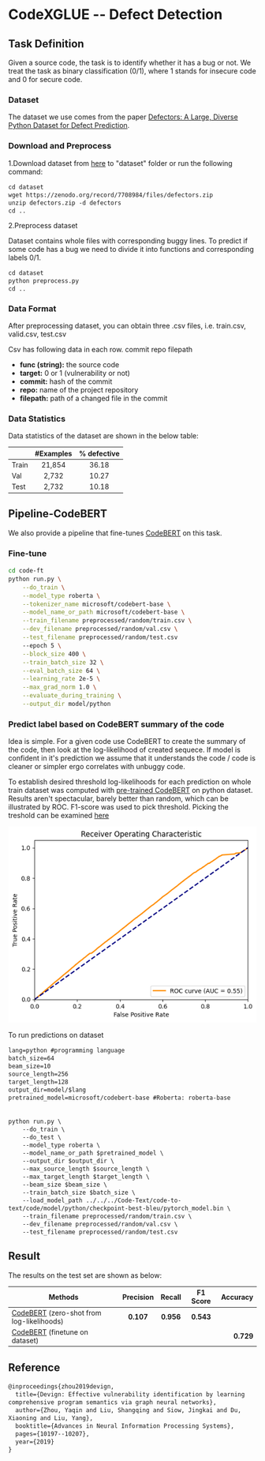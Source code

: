 # CodeXGLUE -- Defect Detection

## Task Definition

Given a source code, the task is to identify whether it has a bug or not. We treat the task as binary classification (0/1), where 1 stands for insecure code and 0 for secure code.

### Dataset

The dataset we use comes from the paper [Defectors: A Large, Diverse Python Dataset for Defect Prediction](https://arxiv.org/abs/2303.04738). 

### Download and Preprocess

1.Download dataset from [here](https://doi.org/10.5281/zenodo.7708984) to "dataset" folder or run the following command:

```shell
cd dataset
wget https://zenodo.org/record/7708984/files/defectors.zip
unzip defectors.zip -d defectors
cd ..
```

2.Preprocess dataset

Dataset contains whole files with corresponding buggy lines. To predict if some code has a bug we need to divide it into functions and corresponding labels 0/1.

```shell
cd dataset
python preprocess.py
cd ..
```

### Data Format

After preprocessing dataset, you can obtain three .csv files, i.e. train.csv, valid.csv, test.csv

Csv has following data in each row.
	commit	repo	filepath

   - **func (string):** the source code
   - **target:** 0 or 1 (vulnerability or not)
   - **commit:** hash of the commit
   - **repo:** name of the project repository
   - **filepath:** path of a changed file in the commit

### Data Statistics

Data statistics of the dataset are shown in the below table:

|       | #Examples | % defective |
| ----- | :-------: | :---------: |
| Train |  21,854   |    36.18    |
| Val   |   2,732   |    10.27    |
| Test  |   2,732   |    10.18    |


## Pipeline-CodeBERT

We also provide a pipeline that fine-tunes [CodeBERT](https://arxiv.org/pdf/2002.08155.pdf) on this task.

### Fine-tune

```bash
cd code-ft
python run.py \
    --do_train \
    --model_type roberta \
    --tokenizer_name microsoft/codebert-base \
    --model_name_or_path microsoft/codebert-base \
    --train_filename preprocessed/random/train.csv \
    --dev_filename preprocessed/random/val.csv \
    --test_filename preprocessed/random/test.csv
    --epoch 5 \
    --block_size 400 \
    --train_batch_size 32 \
    --eval_batch_size 64 \
    --learning_rate 2e-5 \
    --max_grad_norm 1.0 \
    --evaluate_during_training \
    --output_dir model/python 
```

### Predict label based on CodeBERT summary of the code

Idea is simple. For a given code use CodeBERT to create the summary of the code, then look at the log-likelihood of created sequece. If model is confident in it's prediction we assume that it understands the code / code is cleaner or simpler ergo correlates with unbuggy code.

To establish desired threshold log-likelihoods for each prediction on whole train dataset was computed with 
[pre-trained CodeBERT](Code-Text/code-to-text/README.md) on python dataset. Results aren't spectacular, barely better than random, which can be illustrated by ROC. F1-score was used to pick threshold. Picking the treshold can be examined [here](Code-Code/code-to-text/code/notebooks/find_treshold.ipynb)

![auc](auc.png)


To run predictions on dataset

```shell
lang=python #programming language
batch_size=64
beam_size=10
source_length=256
target_length=128
output_dir=model/$lang
pretrained_model=microsoft/codebert-base #Roberta: roberta-base


python run.py \
    --do_train \
    --do_test \
    --model_type roberta \
    --model_name_or_path $pretrained_model \
    --output_dir $output_dir \
    --max_source_length $source_length \
    --max_target_length $target_length \
    --beam_size $beam_size \
    --train_batch_size $batch_size \
    --load_model_path ../../../Code-Text/code-to-text/code/model/python/checkpoint-best-bleu/pytorch_model.bin \
    --train_filename preprocessed/random/train.csv \
    --dev_filename preprocessed/random/val.csv \
    --test_filename preprocessed/random/test.csv

```


## Result

The results on the test set are shown as below:

| Methods  | Precision | Recall | F1 Score | Accuracy | 
| -------- | :-------: |  :-------: |  :-------: | -------: |
| [CodeBERT](https://arxiv.org/pdf/2002.08155.pdf) (zero-shot from log-likelihoods) | **0.107** | **0.956** | **0.543** |
| [CodeBERT](https://arxiv.org/pdf/2002.08155.pdf) (finetune on dataset) |  |  |  | **0.729** | 


## Reference
<pre><code>@inproceedings{zhou2019devign,
  title={Devign: Effective vulnerability identification by learning comprehensive program semantics via graph neural networks},
  author={Zhou, Yaqin and Liu, Shangqing and Siow, Jingkai and Du, Xiaoning and Liu, Yang},
  booktitle={Advances in Neural Information Processing Systems},
  pages={10197--10207},
  year={2019}
}</code></pre>
